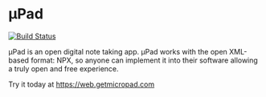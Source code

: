 # µPad
[![Build Status](https://travis-ci.com/NickGeek/MicroPad.svg?branch=webv3)](https://travis-ci.com/NickGeek/MicroPad)

µPad is an open digital note taking app. µPad works with the open XML-based format: NPX, so anyone can implement it into their software allowing a truly open and free experience.

Try it today at https://web.getmicropad.com
